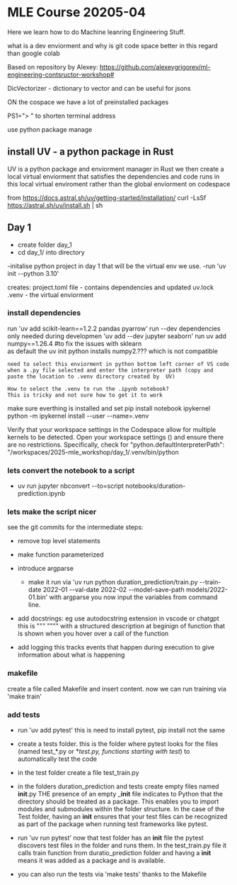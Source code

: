 # MLE Course 20205-04

Here we learn how to do Machine leanring Engineering Stuff.

what is a dev enviorment and why is git code space better in this regard than google colab

Based on repository by Alexey:
https://github.com/alexeygrigorev/ml-engineering-contsructor-workshop#


DicVectorizer - dictionary to vector and can be useful for jsons

ON the cospace we have a lot of preinstalled packages

PS1="> " to shorten terminal address 

use python package manage 
## install UV - a python package in Rust
UV is a python package and enviorment manager in Rust
we then create a local virtual enviorment that satisfies the dependencies and code runs in this local virtual enviroment rather than the global enviorment on codespace

from https://docs.astral.sh/uv/getting-started/installation/
curl -LsSf https://astral.sh/uv/install.sh | sh


## Day 1
- create folder day_1 
- cd day_1/ into directory


-initalise python project in day 1 that will be the virtual env we use.
    -run 'uv init --python 3.10'

creates:    project.toml file - contains dependencies and updated
            uv.lock
            .venv - the virtual enviorment

### install dependencies
   run 'uv add scikit-learn==1.2.2 pandas pyarrow'
   run --dev dependencies only needed during developmen
   'uv add --dev jupyter seaborn'
   run uv add numpy==1.26.4 #to fix the issues with sklearn  
    as default the uv init python installs numpy2.??? which is not compatible

    need to select this enviorment in python bottom left corner of VS code when a .py file selected and enter the interpreter path (copy and paste the location to .venv directory created by  UV)

    How to select the .venv to run the .ipynb notebook?
    This is tricky and not sure how to get it to work


make sure everthing is installed and set
pip install notebook ipykernel
python -m ipykernel install --user --name=.venv

Verify that your workspace settings in the Codespace allow for multiple kernels to be detected. Open your workspace settings () and ensure there are no restrictions. Specifically, check for
        "python.defaultInterpreterPath": "/workspaces/2025-mle_workshop/day_1/.venv/bin/python



### lets convert the notebook to a script
- uv run jupyter nbconvert --to=script notebooks/duration-prediction.ipynb

### lets make the script nicer
see the git commits for the intermediate steps:

- remove top level statements
- make function parameterized
- introduce argparse
    - make it run via 'uv run python duration_prediction/train.py --train-date 2022-01 --val-date 2022-02 --model-save-path models/2022-01.bin'
with argparse you now input the variables from command line. 

- add docstrings: eg use autodocstring extension in vscode or chatgpt
    this is """   """" with a structured description at beginign of function that is shown when you hover over a call of the function

- add logging
    this tracks events that happen during execution to give information about what is happening


### makefile
create a file called Makefile and insert content. now we can run training via  
 'make train'

### add tests
- run 'uv add pytest'
    this is need to install pytest, pip install not the same

- create a tests folder. this is the folder where pytest looks for the files (named test_*.py or *_test.py, functions starting with test_) to automatically test the code

- in the test folder create a file test_train.py

- in the folders duration_prediction and tests create empty files named __init__.py
    THE presence of an empty ___init__ file indicates to Python that the directory should be treated as a package. This enables you to import modules and submodules within the folder structure.
    In the case of the Test folder, having an __init__ ensures that your test files can be recognized as part of the package when running test frameworks like pytest.

- run 'uv run pytest'
    now that test folder has an __init__ file the pytest discovers test files in the folder and runs them. In the test_train.py file it calls train function from duratio_prediction folder and having a __init__ means it was added as a package and is available.

- you can also run the tests via 'make tests' thanks to the Makefile